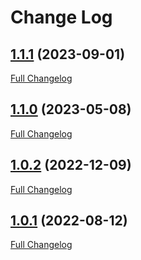 # Change Log

## [1.1.1](https://github.com/webbuilders-group/silverstripe-google-maps-embed/tree/1.1.1) (2023-09-01)
[Full Changelog](https://github.com/webbuilders-group/silverstripe-google-maps-embed/compare/1.1.0...1.1.1)

## [1.1.0](https://github.com/webbuilders-group/silverstripe-google-maps-embed/tree/1.1.0) (2023-05-08)
[Full Changelog](https://github.com/webbuilders-group/silverstripe-google-maps-embed/compare/1.0.2...1.1.0)

## [1.0.2](https://github.com/webbuilders-group/silverstripe-google-maps-embed/tree/1.0.2) (2022-12-09)
[Full Changelog](https://github.com/webbuilders-group/silverstripe-google-maps-embed/compare/1.0.1...1.0.2)

## [1.0.1](https://github.com/webbuilders-group/silverstripe-google-maps-embed/tree/1.0.1) (2022-08-12)
[Full Changelog](https://github.com/webbuilders-group/silverstripe-google-maps-embed/compare/1.0.0...1.0.1)